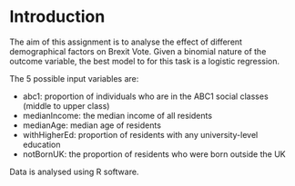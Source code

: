 # Introduction

The aim of this assignment is to analyse the effect of different demographical factors on Brexit Vote. Given a binomial nature of the outcome variable, the best model to for this task is a logistic regression.  

The 5 possible input variables are:
- abc1: proportion of individuals who are in the ABC1 social classes (middle to upper class)
- medianIncome: the median income of all residents
- medianAge: median age of residents
- withHigherEd: proportion of residents with any university-level education
- notBornUK: the proportion of residents who were born outside the UK

Data is analysed using R software.
